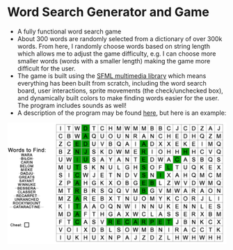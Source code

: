 # Word Search Generator and Game
* A fully functional word search game 
* About 300 words are randomly selected from a dictionary of over 300k words. From here, I randomly choose words based on string length which allows me to adjust the game difficulty, e.g. I can choose more smaller words (words with a smaller length) making the game more difficult for the user.
* The game is built using the <a href="https://www.sfml-dev.org/">SFML multimedia library</a> which means everything has been built from scratch, including the word search board, user interactions, sprite movements (the check/unchecked box), and dynamically built colors to make finding words easier for the user. The program includes sounds as well!
* A description of the program may be found <a href="https://freddyox.github.io/blog/word-search/">here</a>, but here is an example:

![WS](https://github.com/freddyox/freddyox.github.io/blob/master/images/word_search/word_search_thumbnail.png)


